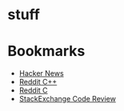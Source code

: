 # stuff

# Bookmarks
* [Hacker News](https://news.ycombinator.com/)
* [Reddit C++](https://www.reddit.com/r/cpp)
* [Reddit C](https://www.reddit.com/r/c_language/)
* [StackExchange Code Review](http://codereview.stackexchange.com/)
